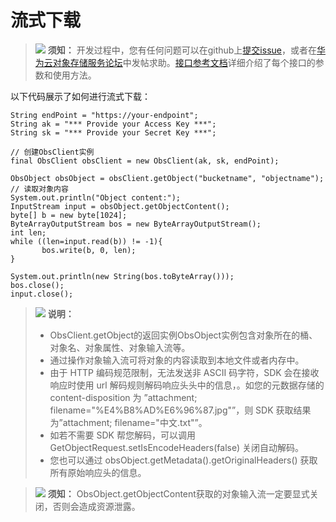 # 流式下载<a name="obs_21_0702"></a>

>![](public_sys-resources/icon-notice.gif) **须知：** 
>开发过程中，您有任何问题可以在github上[提交issue](https://github.com/huaweicloud/huaweicloud-sdk-java-obs/issues)，或者在[华为云对象存储服务论坛](https://bbs.huaweicloud.com/forum/forum-620-1.html)中发帖求助。[接口参考文档](https://obssdk.obs.cn-north-1.myhuaweicloud.com/apidoc/cn/java/index.html)详细介绍了每个接口的参数和使用方法。

以下代码展示了如何进行流式下载：

```
String endPoint = "https://your-endpoint";
String ak = "*** Provide your Access Key ***";
String sk = "*** Provide your Secret Key ***";

// 创建ObsClient实例
final ObsClient obsClient = new ObsClient(ak, sk, endPoint);

ObsObject obsObject = obsClient.getObject("bucketname", "objectname");
// 读取对象内容
System.out.println("Object content:");
InputStream input = obsObject.getObjectContent();
byte[] b = new byte[1024];
ByteArrayOutputStream bos = new ByteArrayOutputStream(); 
int len;
while ((len=input.read(b)) != -1){
       bos.write(b, 0, len);
}
 
System.out.println(new String(bos.toByteArray()));
bos.close();
input.close();
```

>![](public_sys-resources/icon-note.gif) **说明：** 
>-   ObsClient.getObject的返回实例ObsObject实例包含对象所在的桶、对象名、对象属性、对象输入流等。
>-   通过操作对象输入流可将对象的内容读取到本地文件或者内存中。
>-   由于 HTTP 编码规范限制，无法发送非 ASCII 码字符，SDK 会在接收响应时使用 url 解码规则解码响应头头中的信息，。如您的元数据存储的 content-disposition 为 ”attachment; filename="%E4%B8%AD%E6%96%87.jpg"”，则 SDK 获取结果为”attachment; filename="中文.txt"”。
>-   如若不需要 SDK 帮您解码，可以调用 GetObjectRequest.setIsEncodeHeaders\(false\) 关闭自动解码。
>-   您也可以通过 obsObject.getMetadata\(\).getOriginalHeaders\(\) 获取所有原始响应头的信息。

>![](public_sys-resources/icon-notice.gif) **须知：** 
>ObsObject.getObjectContent获取的对象输入流一定要显式关闭，否则会造成资源泄露。

